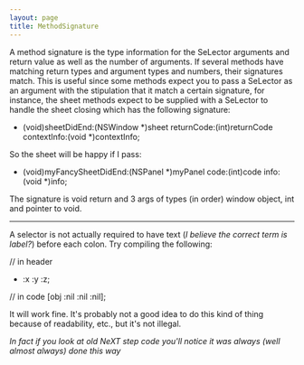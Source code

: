 ```yaml
---
layout: page
title: MethodSignature
---
```




A method signature is the type information for the SeLector arguments and return value as well as the number of arguments. If several methods have matching return types and argument types and numbers, their signatures match. This is useful since some methods expect you to pass a SeLector as an argument with the stipulation that it match a certain signature, for instance, the sheet methods expect to be supplied with a SeLector to handle the sheet closing which has the following signature:

    
- (void)sheetDidEnd:(NSWindow *)sheet
         returnCode:(int)returnCode
        contextInfo:(void *)contextInfo;


So the sheet will be happy if I pass:

    
- (void)myFancySheetDidEnd:(NSPanel *)myPanel
                      code:(int)code
                      info:(void *)info;


The signature is void return and 3 args of types (in order) window object, int and pointer to void.

----

A selector is not actually required to have text (*I believe the correct term is label?*) before each colon. Try compiling the following:
    
// in header
- :x :y :z;

// in code
[obj :nil :nil :nil];

It will work fine. It's probably not a good idea to do this kind of thing because of readability, etc., but it's not illegal.

*In fact if you look at old NeXT step code you'll notice it was always (well almost always) done this way*

